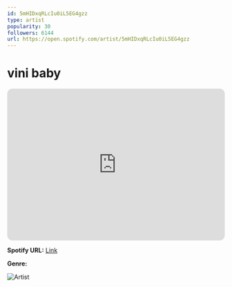 ```yaml
---
id: 5mHIDxqRLcIu0iL5EG4gzz
type: artist
popularity: 30
followers: 6144
url: https://open.spotify.com/artist/5mHIDxqRLcIu0iL5EG4gzz
---
```

# vini baby

<iframe style="border-radius:12px" src="https://open.spotify.com/embed/artist/5mHIDxqRLcIu0iL5EG4gzz" width="100%" height="352" frameBorder="0" allowfullscreen="" allow="autoplay; clipboard-write; encrypted-media; fullscreen; picture-in-picture" loading="lazy"></iframe>

**Spotify URL:** [Link](https://open.spotify.com/artist/5mHIDxqRLcIu0iL5EG4gzz)

**Genre:** 

![Artist](https://i.scdn.co/image/ab6761610000e5eb5e54a1cc1dfc09b79710a687)
